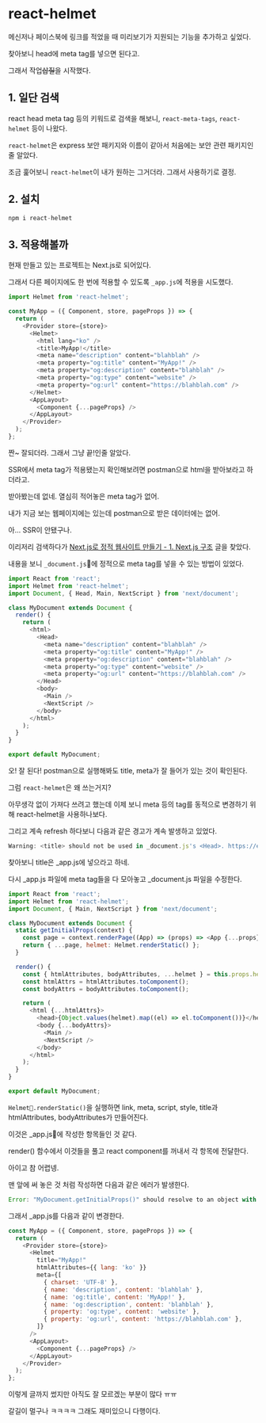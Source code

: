 # react-helmet

메신저나 페이스북에 링크를 적었을 때 미리보기가 지원되는 기능을 추가하고 싶었다.

찾아보니 head에 meta tag를 넣으면 된다고.

그래서 작업~~삽질~~을 시작했다.

## 1. 일단 검색

react head meta tag 등의 키워드로 검색을 해보니, `react-meta-tags`, `react-helmet` 등이 나왔다.

`react-helmet`은 express 보안 패키지와 이름이 같아서 처음에는 보안 관련 패키지인줄 알았다.

조금 훑어보니 `react-helmet`이 내가 원하는 그거더라. 그래서 사용하기로 결정.

## 2. 설치

```js
npm i react-helmet
```

## 3. 적용해볼까

현재 만들고 있는 프로젝트는 Next.js로 되어있다.

그래서 다른 페이지에도 한 번에 적용할 수 있도록 `_app.js`에 적용을 시도했다.

<script src="https://gist.github.com/angelxtry/05688625f06c975df569b6dd2a60152d.js"></script>

```js
import Helmet from 'react-helmet';

const MyApp = ({ Component, store, pageProps }) => {
  return (
    <Provider store={store}>
      <Helmet>
        <html lang="ko" />
        <title>MyApp!</title>
        <meta name="description" content="blahblah" />
        <meta property="og:title" content="MyApp!" />
        <meta property="og:description" content="blahblah" />
        <meta property="og:type" content="website" />
        <meta property="og:url" content="https://blahblah.com" />
      </Helmet>
      <AppLayout>
        <Component {...pageProps} />
      </AppLayout>
    </Provider>
  );
};
```

짠~ 잘되더라. 그래서 그냥 끝!인줄 알았다.

SSR에서 meta tag가 적용됐는지 확인해보려면 postman으로 html을 받아보라고 하더라고.

받아봤는데 없네. 열심히 적어놓은 meta tag가 없어.

내가 지금 보는 웹페이지에는 있는데 postman으로 받은 데이터에는 없어.

아... SSR이 안됐구나.

이리저리 검색하다가 [Next.js로 정적 웹사이트 만들기 - 1. Next.js 구조](https://salgum1114.github.io/nextjs/2019-05-06-nextjs-static-website-1/) 글을 찾았다.

내용을 보니 `_document.js`에 정적으로 meta tag를 넣을 수 있는 방법이 있었다.

```js
import React from 'react';
import Helmet from 'react-helmet';
import Document, { Head, Main, NextScript } from 'next/document';

class MyDocument extends Document {
  render() {
    return (
      <html>
        <Head>
          <meta name="description" content="blahblah" />
          <meta property="og:title" content="MyApp!" />
          <meta property="og:description" content="blahblah" />
          <meta property="og:type" content="website" />
          <meta property="og:url" content="https://blahblah.com" />
        </Head>
        <body>
          <Main />
          <NextScript />
        </body>
      </html>
    );
  }
}

export default MyDocument;

```

오! 잘 된다! postman으로 실행해봐도 title, meta가 잘 들어가 있는 것이 확인된다.

그럼 `react-helmet`은 왜 쓰는거지?

아무생각 없이 가져다 쓰려고 했는데 이제 보니 meta 등의 tag를 동적으로 변경하기 위해 react-helmet을 사용하나보다.

그리고 계속 refresh 하다보니 다음과 같은 경고가 계속 발생하고 있었다.

```js
Warning: <title> should not be used in _document.js's <Head>. https://err.sh/next.js/no-document-title
```

찾아보니 title은 _app.js에 넣으라고 하네.

다시 _app.js 파일에 meta tag들을 다 모아놓고 _document.js 파일을 수정한다.

```js
import React from 'react';
import Helmet from 'react-helmet';
import Document, { Main, NextScript } from 'next/document';

class MyDocument extends Document {
  static getInitialProps(context) {
    const page = context.renderPage((App) => (props) => <App {...props} />);
    return { ...page, helmet: Helmet.renderStatic() };
  }

  render() {
    const { htmlAttributes, bodyAttributes, ...helmet } = this.props.helmet;
    const htmlAttrs = htmlAttributes.toComponent();
    const bodyAttrs = bodyAttributes.toComponent();

    return (
      <html {...htmlAttrs}>
        <head>{Object.values(helmet).map((el) => el.toComponent())}</head>
        <body {...bodyAttrs}>
          <Main />
          <NextScript />
        </body>
      </html>
    );
  }
}

export default MyDocument;

```

`Helmet.renderStatic()`을 실행하면 link, meta, script, style, title과 htmlAttributes, bodyAttributes가 만들어진다.

이것은 _app.js에 작성한 항목들인 것 같다.

render() 함수에서 이것들을 풀고 react component를 꺼내서 각 항목에 전달한다.

아이고 참 어렵넹.

맨 앞에 써 놓은 것 처럼 작성하면 다음과 같은 에러가 발생한다.

```js
Error: "MyDocument.getInitialProps()" should resolve to an object with a "html" prop set with a valid html string
```

그래서 _app.js를 다음과 같이 변경한다.

```js
const MyApp = ({ Component, store, pageProps }) => {
  return (
    <Provider store={store}>
      <Helmet
        title="MyApp!"
        htmlAttributes={{ lang: 'ko' }}
        meta={[
          { charset: 'UTF-8' },
          { name: 'description', content: 'blahblah' },
          { name: 'og:title', content: 'MyApp!' },
          { name: 'og:description', content: 'blahblah' },
          { property: 'og:type', content: 'website' },
          { property: 'og:url', content: 'https://blahblah.com' },
        ]}
      />
      <AppLayout>
        <Component {...pageProps} />
      </AppLayout>
    </Provider>
  );
};
```

이렇게 글까지 썼지만 아직도 잘 모르겠는 부분이 많다 ㅠㅠ

갈길이 멀구나 ㅋㅋㅋㅋ 그래도 재미있으니 다행이다.
